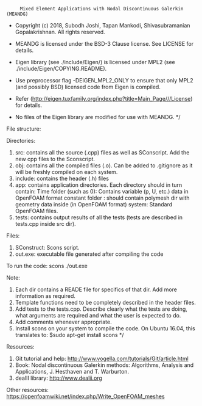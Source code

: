 
		 Mixed Element Applications with Nodal Discontinuous Galerkin (MEANDG) 

* Copyright (c) 2018, Subodh Joshi, Tapan Mankodi, Shivasubramanian Gopalakrishnan. All rights reserved.
* MEANDG is licensed under the BSD-3 Clause license. See LICENSE for details. 

* Eigen library (see ./include/Eigen/) is licensed under MPL2 (see ./include/Eigen/COPYING.README). 
* Use preprocessor flag -DEIGEN_MPL2_ONLY to ensure that only MPL2 (and possibly BSD) licensed code from Eigen is compiled. 
* Refer (http://eigen.tuxfamily.org/index.php?title=Main_Page///License) for details. 
* No files of the Eigen library are modified for use with MEANDG. */



File structure:

Directories:
1. src: contains all the source (.cpp) files as well as SConscript. Add the new cpp files to the Sconscript. 
2. obj: contains all the compiled files (.o). Can be added to .gitignore as it will be freshly compiled on each system.
3. include: contains the header (.h) files
4. app: contains application directories. Each directory should in turn contain:
            Time folder (such as 0): Contains variable (p, U, etc.) data in OpenFOAM format
            constant folder        : should contain polymesh dir with geometry data inside (in OpenFOAM format)
            system:                  Standard OpenFOAM files. 
5. tests: contains output results of all the tests (tests are described in tests.cpp inside src dir). 


Files:
1. SConstruct:    Scons script. 
2. out.exe:       executable file generated after compiling the code


To run the code:
scons
./out.exe

Note:
1. Each dir contains a READE file for specifics of that dir. Add more information as required.
2. Template functions need to be completely described in the header files. 
3. Add tests to the tests.cpp. Describe clearly what the tests are doing, what arguments are required and what the user is expected to do.
4.  Add comments whenever appropriate.
5. Install scons on your system to compile the code. On Ubuntu 16.04, this translates to:
   $sudo apt-get install scons */


Resources:
1. Git tutorial and help: http://www.vogella.com/tutorials/Git/article.html 
2. Book: Nodal discontinuous Galerkin methods: Algorithms, Analysis and Applications, J. Hesthaven and T. Warburton.
3. dealII library: http://www.dealii.org


Other resources:
https://openfoamwiki.net/index.php/Write_OpenFOAM_meshes

